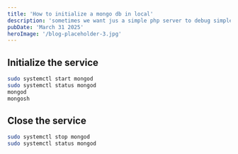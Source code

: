 ```yaml
---
title: 'How to initialize a mongo db in local'
description: 'sometimes we want jus a simple php server to debug simple php code, for that we can use the command below'
pubDate: 'March 31 2025'
heroImage: '/blog-placeholder-3.jpg'
---
```


## Initialize the service

```sh
sudo systemctl start mongod
sudo systemctl status mongod
mongod
mongosh


```


## Close the service
```sh
sudo systemctl stop mongod
sudo systemctl status mongod
```